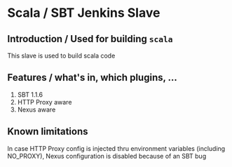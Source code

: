 # Scala / SBT Jenkins Slave

## Introduction / Used for building `scala` 
This slave is used to build scala code

## Features / what's in, which plugins, ...
1. SBT 1.1.6
1. HTTP Proxy aware
1. Nexus aware

## Known limitations
In case HTTP Proxy config is injected thru environment variables (including NO_PROXY), Nexus configuration is disabled because of an SBT bug
